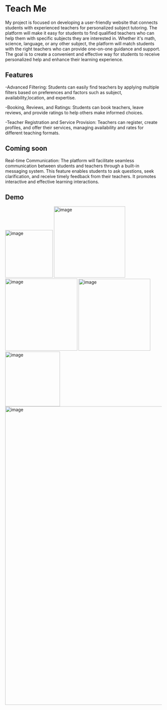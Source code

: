# Teach Me

My project is focused on developing a user-friendly website that connects students with experienced teachers for personalized subject tutoring. The platform will make it easy for students to find qualified teachers who can help them with specific subjects they are interested in. Whether it's math, science, language, or any other subject, the platform will match students with the right teachers who can provide one-on-one guidance and support. The goal is to create a convenient and effective way for students to receive personalized help and enhance their learning experience.




## Features

-Advanced Filtering: Students can easily find teachers by applying multiple filters based on preferences and factors such as subject, availability,location, and expertise.

-Booking, Reviews, and Ratings: Students can book teachers, leave reviews, and provide ratings to help others make informed choices.

-Teacher Registration and Service Provision: Teachers can register, create profiles, and offer their services, managing availability and rates for different teaching formats.


## Coming soon

Real-time Communication: The platform will facilitate seamless communication between students and teachers through a built-in messaging system. This feature enables students to ask questions, seek clarification, and receive timely feedback from their teachers. It promotes interactive and effective learning interactions.

## Demo

<img width="153" alt="image" src="https://github.com/aiamakhruka/TeachMe-Server/assets/111688154/6228a3ce-719a-495e-8e10-91fb94b01555">
<img width="229" alt="image" src="https://github.com/aiamakhruka/TeachMe-Server/assets/111688154/a4ba2070-27f0-4615-832d-941330148abb">

<img width="232" alt="image" src="https://github.com/aiamakhruka/TeachMe-Server/assets/111688154/af617318-4eb8-48f3-b653-52e30ac6e980">

<img width="231" alt="image" src="https://github.com/aiamakhruka/TeachMe-Server/assets/111688154/a980e054-a003-4f96-97b2-d8e5a6db89e5">

<img width="176" alt="image" src="https://github.com/aiamakhruka/TeachMe-Server/assets/111688154/813acc11-89c3-406f-9ff9-b3ecc8069b36">

<img width="960" alt="image" src="https://github.com/aiamakhruka/TeachMe-Server/assets/111688154/f952261a-3a64-48a1-9f90-6cb7edc5d739">